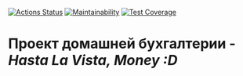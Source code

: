[![Actions Status](https://github.com/TurtleOld/hasta-la-vista-money/workflows/hasta-la-vista-money/badge.svg)](https://github.com/TurtleOld/hasta-la-vista-money/actions)
[![Maintainability](https://api.codeclimate.com/v1/badges/cbd04aad36a00366e9ca/maintainability)](https://codeclimate.com/github/TurtleOld/hasta-la-vista-money/maintainability)
[![Test Coverage](https://api.codeclimate.com/v1/badges/cbd04aad36a00366e9ca/test_coverage)](https://codeclimate.com/github/TurtleOld/hasta-la-vista-money/test_coverage)
# Проект домашней бухгалтерии - _Hasta La Vista, Money :D_